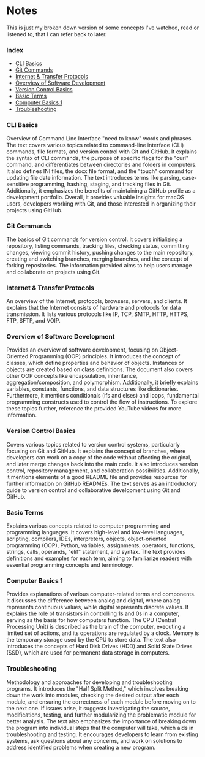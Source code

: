 # Notes
This is just my broken down version of some concepts I've watched, read or listened to, that I can refer back to later.

### Index
- [CLI Basics](#cli-basics)
- [Git Commands](#Git_Commands)
- [Internet & Transfer Protocols](#Internet_&_Transfer_Protocols)
- [Overview of Software Development](#overview-of-software-development)
- [Version Control Basics](#Version_Control_Basics)
- [Basic Terms](#basic_terms)
- [Computer Basics 1](#computer_basics_1)
- [Troubleshooting](#troubleshooting)

### CLI Basics
Overview of Command Line Interface "need to know" words and phrases. 
The text covers various topics related to command-line interface (CLI) commands, file formats, and version control with Git and GitHub. It explains the syntax of CLI commands, the purpose of specific flags for the "curl" command, and differentiates between directories and folders in computers. It also defines INI files, the docx file format, and the "touch" command for updating file date information. The text introduces terms like parsing, case-sensitive programming, hashing, staging, and tracking files in Git. Additionally, it emphasizes the benefits of maintaining a GitHub profile as a development portfolio. Overall, it provides valuable insights for macOS users, developers working with Git, and those interested in organizing their projects using GitHub.

### Git Commands
The basics of Git commands for version control. It covers initializing a repository, listing commands, tracking files, checking status, committing changes, viewing commit history, pushing changes to the main repository, creating and switching branches, merging branches, and the concept of forking repositories. The information provided aims to help users manage and collaborate on projects using Git.

### Internet & Transfer Protocols
An overview of the Internet, protocols, browsers, servers, and clients. It explains that the Internet consists of hardware and protocols for data transmission. It lists various protocols like IP, TCP, SMTP, HTTP, HTTPS, FTP, SFTP, and VOIP. 

### Overview of Software Development
Provides an overview of software development, focusing on Object-Oriented Programming (OOP) principles. It introduces the concept of classes, which define properties and behavior of objects. Instances or objects are created based on class definitions. The document also covers other OOP concepts like encapsulation, inheritance, aggregation/composition, and polymorphism. Additionally, it briefly explains variables, constants, functions, and data structures like dictionaries. Furthermore, it mentions conditionals (ifs and elses) and loops, fundamental programming constructs used to control the flow of instructions. To explore these topics further, reference the provided YouTube videos for more information.

### Version Control Basics
Covers various topics related to version control systems, particularly focusing on Git and GitHub. It explains the concept of branches, where developers can work on a copy of the code without affecting the original, and later merge changes back into the main code. It also introduces version control, repository management, and collaboration possibilities. Additionally, it mentions elements of a good README file and provides resources for further information on GitHub READMEs. The text serves as an introductory guide to version control and collaborative development using Git and GitHub.

### Basic Terms
Explains various concepts related to computer programming and programming languages. It covers high-level and low-level languages, scripting, compilers, IDEs, interpreters, objects, object-oriented programming (OOP), Python, variables, assignments, operators, functions, strings, calls, operands, "elif" statement, and syntax. The text provides definitions and examples for each term, aiming to familiarize readers with essential programming concepts and terminology.

### Computer Basics 1
Provides explanations of various computer-related terms and components. It discusses the difference between analog and digital, where analog represents continuous values, while digital represents discrete values. It explains the role of transistors in controlling 1s and 0s in a computer, serving as the basis for how computers function. The CPU (Central Processing Unit) is described as the brain of the computer, executing a limited set of actions, and its operations are regulated by a clock. Memory is the temporary storage used by the CPU to store data. The text also introduces the concepts of Hard Disk Drives (HDD) and Solid State Drives (SSD), which are used for permanent data storage in computers.

### Troubleshooting
Methodology and approaches for developing and troubleshooting programs. It introduces the "Half Split Method," which involves breaking down the work into modules, checking the desired output after each module, and ensuring the correctness of each module before moving on to the next one. If issues arise, it suggests investigating the source, modifications, testing, and further modularizing the problematic module for better analysis. The text also emphasizes the importance of breaking down the program into individual steps that the computer will take, which aids in troubleshooting and testing. It encourages developers to learn from existing systems, ask questions about any concerns, and work on solutions to address identified problems when creating a new program.